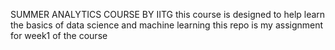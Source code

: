 SUMMER ANALYTICS COURSE BY IITG
this course is designed to help learn the basics of data science and machine learning
this repo is my assignment for week1 of the course
